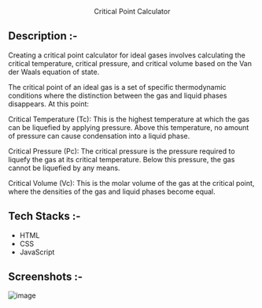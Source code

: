 <p align="center">Critical Point Calculator</p>

## Description :-

Creating a critical point calculator for ideal gases involves calculating the critical temperature, critical pressure, and critical volume based on the Van der Waals equation of state.

The critical point of an ideal gas is a set of specific thermodynamic conditions where the distinction between the gas and liquid phases disappears. At this point:

Critical Temperature (Tc): This is the highest temperature at which the gas can be liquefied by applying pressure. Above this temperature, no amount of pressure can cause condensation into a liquid phase.

Critical Pressure (Pc): The critical pressure is the pressure required to liquefy the gas at its critical temperature. Below this pressure, the gas cannot be liquefied by any means.

Critical Volume (Vc): This is the molar volume of the gas at the critical point, where the densities of the gas and liquid phases become equal.

## Tech Stacks :-

- HTML
- CSS
- JavaScript

## Screenshots :-

![image](https://github.com/user-attachments/assets/3e241007-3e90-495b-9eb7-a995a0d6537b)

